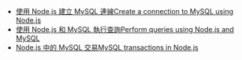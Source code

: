* [<span data-ttu-id="41a05-101">使用 Node.js 建立 MySQL 連線</span><span class="sxs-lookup"><span data-stu-id="41a05-101">Create a connection to MySQL using Node.js</span></span>](https://github.com/mysqljs/mysql/blob/master/Readme.md#establishing-connections)
* [<span data-ttu-id="41a05-102">使用 Node.js 和 MySQL 執行查詢</span><span class="sxs-lookup"><span data-stu-id="41a05-102">Perform queries using Node.js and MySQL</span></span>](https://github.com/mysqljs/mysql/blob/master/Readme.md#performing-queries)
* [<span data-ttu-id="41a05-103">Node.js 中的 MySQL 交易</span><span class="sxs-lookup"><span data-stu-id="41a05-103">MySQL transactions in Node.js</span></span>](https://github.com/mysqljs/mysql/blob/master/Readme.md#transactions)

